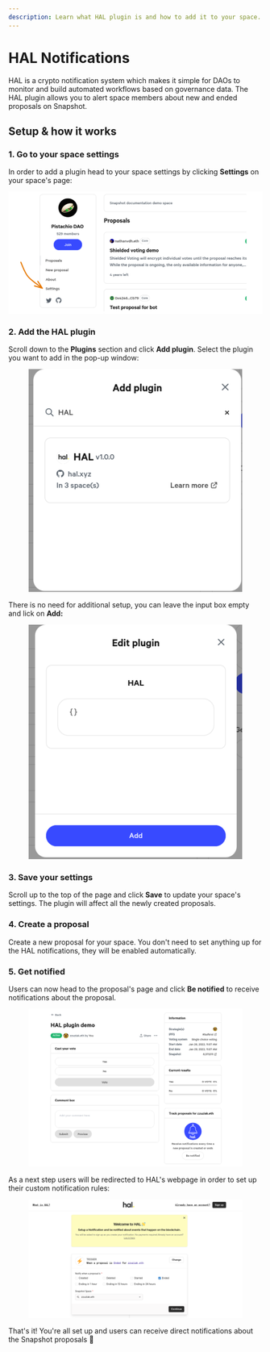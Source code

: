 ```yaml
---
description: Learn what HAL plugin is and how to add it to your space.
---
```


# HAL Notifications

HAL is a crypto notification system which makes it simple for DAOs to monitor and build automated workflows based on governance data. The HAL plugin allows you to alert space members about new and ended proposals on Snapshot.

## Setup & how it works

### 1. Go to your space settings

In order to add a plugin head to your space settings by clicking **Settings** on your space's page:

![](<../.gitbook/assets/image (18).png>)

### 2. Add the HAL plugin <a href="#bfec" id="bfec"></a>

Scroll down to the **Plugins** section and click **Add plugin**. Select the plugin you want to add in the pop-up window:

<figure><img src="../.gitbook/assets/image (25).png" alt=""><figcaption></figcaption></figure>

There is no need for additional setup, you can leave the input box empty and lick on **Add:**

<figure><img src="../.gitbook/assets/image (24).png" alt=""><figcaption></figcaption></figure>

### **3. Save your settings**

Scroll up to the top of the page and click **Save** to update your space's settings. The plugin will affect all the newly created proposals.

### 4. Create a proposal

Create a new proposal for your space. You don't need to set anything up for the HAL notifications, they will be enabled automatically.

### 5. Get notified

Users can now head to the proposal's page and click **Be notified** to receive notifications about the proposal.

<figure><img src="../.gitbook/assets/image (1).png" alt=""><figcaption></figcaption></figure>

As a next step users will be redirected to HAL's webpage in order to set up their custom notification rules:

<figure><img src="../.gitbook/assets/image (29).png" alt=""><figcaption></figcaption></figure>

That's it! You're all set up and users can receive direct notifications about the Snapshot proposals :tada:
